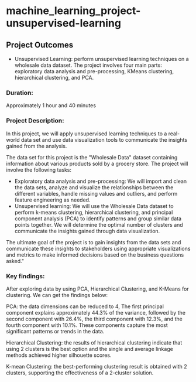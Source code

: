 # machine_learning_project-unsupervised-learning

## Project Outcomes
- Unsupervised Learning: perform unsupervised learning techniques on a wholesale data dataset. The project involves four main parts: exploratory data analysis and pre-processing, KMeans clustering, hierarchical clustering, and PCA.
### Duration:
Approximately 1 hour and 40 minutes
### Project Description:
In this project, we will apply unsupervised learning techniques to a real-world data set and use data visualization tools to communicate the insights gained from the analysis.

The data set for this project is the "Wholesale Data" dataset containing information about various products sold by a grocery store.
The project will involve the following tasks:

-	Exploratory data analysis and pre-processing: We will import and clean the data sets, analyze and visualize the relationships between the different variables, handle missing values and outliers, and perform feature engineering as needed.
-	Unsupervised learning: We will use the Wholesale Data dataset to perform k-means clustering, hierarchical clustering, and principal component analysis (PCA) to identify patterns and group similar data points together. We will determine the optimal number of clusters and communicate the insights gained through data visualization.

The ultimate goal of the project is to gain insights from the data sets and communicate these insights to stakeholders using appropriate visualizations and metrics to make informed decisions based on the business questions asked."

### Key findings:
After exploring data by using PCA, Hierarchical Clustering, and K-Means for clustering. We can get the findings below:
    
 PCA: the data dimensions can be reduced to 4, The first principal component explains approximately 44.3% of the variance, followed by the second component with 26.4%, the third component with 12.3%, and the fourth component with 10.1%. These components capture the most significant patterns or trends in the data.

Hierarchical Clustering: the results of hierarchical clustering indicate that using 2 clusters is the best option and the single and average linkage methods achieved higher silhouette scores.

K-mean Clustering: the best-performing clustering result is obtained with 2 clusters, supporting the effectiveness of a 2-cluster solution.



